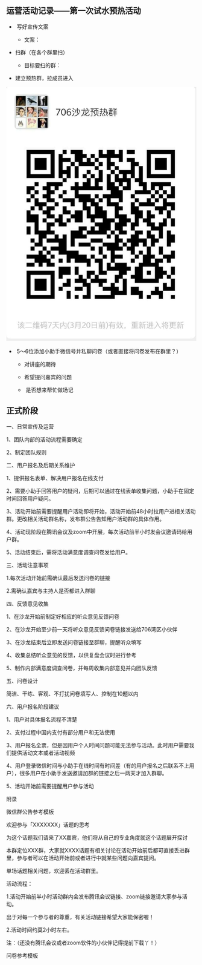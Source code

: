 ## 运营活动记录——第一次试水预热活动



*  写好宣传文案

    * 文案：

* 扫群（在各个群里扫）

    * 目标要扫的群：

* 建立预热群，拉成员进入



![image](assets/1.jpg)


*  5～6位添加小助手微信号并私聊问卷（或者直接将问卷发布在群里？）

    * 对讲座的期待

    * 希望提问嘉宾的问题

    *  是否想来帮忙做场记



## 正式阶段



一、日常宣传及运营



1、团队内部的活动流程需要确定



2、制定团队规则



二、用户报名及后期关系维护



1、提供报名表单、解决用户报名在线支付



2、需要小助手回答用户的疑问，后期可以通过在线表单收集问题，小助手在固定时间回答用户疑问。



3、活动开始前需要提醒用户活动即将开始，活动开始前48小时拉用户进相关活动群。更改相关活动群名称，发布群公告告知用户活动群的具体作用。



4、活动现阶段在腾讯会议及zoom中开展，每次活动前半小时发会议邀请码给用户群。



5、活动结束后，需将活动满意度调查问卷发给用户。



三、活动注意事项



1.每次活动开始前需确认最后发送问卷的链接



2.需确认嘉宾与主持人是否都进入群聊





四、反馈意见收集



1、在沙龙开始前制定好相应的听众意见反馈问卷



2、在沙龙开始至少前一天将听众意见反馈问卷链接发送给706湾区小伙伴



3、在沙龙结束后立即发送问卷链接至群聊，提醒听众填写



4、收集总结听众意见的反馈，以供复盘会议时进行参考



5、制作内部满意度调查问卷，并每周收集内部意见并向团队反馈





五、问卷设计



简洁、干练、客观、不打扰问卷填写人、控制在10题以内



六、用户报名阶段建议



1、用户对具体报名流程不清楚



2、支付过程中国内支付有部分用户和无法使用



3、用户报名全票，但是因用户个人时间问题可能无法参与活动。此时用户需要我们提供活动文本或者活动视频



4、用户登录微信时间与小助手在线时间有时间差（有的用户报名之后联系不上用户），很多用户在小助手发送邀请加群的链接之后一两天才加入群聊。



5、活动开始前需要提醒用户参与活动







附录



微信群公告参考模板



欢迎参与「XXXXXXX」话题的思考



为这个话题我们请来了XX嘉宾，他们将从自己的专业角度就这个话题展开探讨



本群定位XXX群，大家就XXXX话题有相关讨论在活动开始前后都可直接丢进群里，参与者可以在活动开始前或者进行中就某些问题向嘉宾提问。



单场话题相关问题，欢迎丢在活动群里。



活动流程：



1.活动开始前半小时活动群内会发布腾讯会议链接、zoom链接邀请大家参与活动。



  出于对每一个参与者的尊重，有关活动链接希望大家能保密喔！



2.活动时间约莫2小时左右。



注：（还没有腾讯会议或者zoom软件的小伙伴记得提前下载丫！）



问卷参考模板


